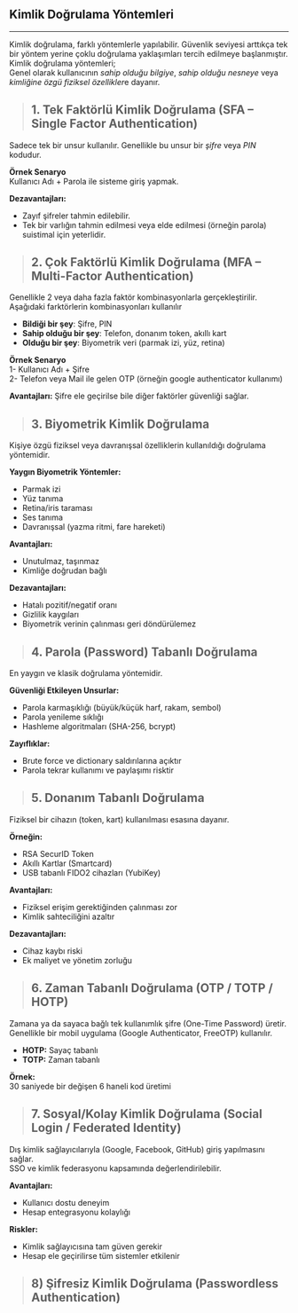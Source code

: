 ## Kimlik Doğrulama Yöntemleri

---

Kimlik doğrulama, farklı yöntemlerle yapılabilir. Güvenlik seviyesi arttıkça tek bir yöntem yerine çoklu doğrulama yaklaşımları tercih edilmeye başlanmıştır.<br>
Kimlik doğrulama yöntemleri;<br>
Genel olarak kullanıcının *sahip olduğu bilgiye*, *sahip olduğu nesneye* veya *kimliğine özgü fiziksel özellikler*e dayanır.

> ## 1. Tek Faktörlü Kimlik Doğrulama (SFA – Single Factor Authentication)
Sadece tek bir unsur kullanılır. Genellikle bu unsur bir *şifre* veya *PIN* kodudur.<br>

**Örnek Senaryo**<br>
Kullanıcı Adı + Parola ile sisteme giriş yapmak.

**Dezavantajları:**
- Zayıf şifreler tahmin edilebilir.
- Tek bir varlığın tahmin edilmesi veya elde edilmesi (örneğin parola) suistimal için yeterlidir.

> ## 2. Çok Faktörlü Kimlik Doğrulama (MFA – Multi-Factor Authentication)
Genellikle 2 veya daha fazla faktör kombinasyonlarla gerçekleştirilir.<br>
Aşağıdaki farktörlerin kombinasyonları kullanılır<br>
- **Bildiği bir şey**: Şifre, PIN
- **Sahip olduğu bir şey**: Telefon, donanım token, akıllı kart
- **Olduğu bir şey**: Biyometrik veri (parmak izi, yüz, retina)

**Örnek Senaryo**<br>
1- Kullanıcı Adı + Şifre<br>
2- Telefon veya Mail ile gelen OTP (örneğin google authenticator kullanımı)

**Avantajları:**
Şifre ele geçirilse bile diğer faktörler güvenliği sağlar.<br>

> ## 3. Biyometrik Kimlik Doğrulama
Kişiye özgü fiziksel veya davranışsal özelliklerin kullanıldığı doğrulama yöntemidir.

**Yaygın Biyometrik Yöntemler:**
- Parmak izi
- Yüz tanıma
- Retina/iris taraması
- Ses tanıma
- Davranışsal (yazma ritmi, fare hareketi)

**Avantajları:**
- Unutulmaz, taşınmaz
- Kimliğe doğrudan bağlı

**Dezavantajları:**
- Hatalı pozitif/negatif oranı
- Gizlilik kaygıları
- Biyometrik verinin çalınması geri döndürülemez

> ## 4. Parola (Password) Tabanlı Doğrulama
En yaygın ve klasik doğrulama yöntemidir.

**Güvenliği Etkileyen Unsurlar:**
- Parola karmaşıklığı (büyük/küçük harf, rakam, sembol)
- Parola yenileme sıklığı
- Hashleme algoritmaları (SHA-256, bcrypt)

**Zayıflıklar:**
- Brute force ve dictionary saldırılarına açıktır
- Parola tekrar kullanımı ve paylaşımı risktir

> ## 5. Donanım Tabanlı Doğrulama

Fiziksel bir cihazın (token, kart) kullanılması esasına dayanır.

**Örneğin:**
- RSA SecurID Token
- Akıllı Kartlar (Smartcard)
- USB tabanlı FIDO2 cihazları (YubiKey)

**Avantajları:**
- Fiziksel erişim gerektiğinden çalınması zor
- Kimlik sahteciliğini azaltır

**Dezavantajları:**
- Cihaz kaybı riski
- Ek maliyet ve yönetim zorluğu

> ## 6. Zaman Tabanlı Doğrulama (OTP / TOTP / HOTP)
Zamana ya da sayaca bağlı tek kullanımlık şifre (One-Time Password) üretir.<br>
Genellikle bir mobil uygulama (Google Authenticator, FreeOTP) kullanılır.

- **HOTP:** Sayaç tabanlı
- **TOTP:** Zaman tabanlı

**Örnek:**<br>
30 saniyede bir değişen 6 haneli kod üretimi

> ## 7. Sosyal/Kolay Kimlik Doğrulama (Social Login / Federated Identity)

Dış kimlik sağlayıcılarıyla (Google, Facebook, GitHub) giriş yapılmasını sağlar.<br>
SSO ve kimlik federasyonu kapsamında değerlendirilebilir.<br>

**Avantajları:**
- Kullanıcı dostu deneyim
- Hesap entegrasyonu kolaylığı

**Riskler:**
- Kimlik sağlayıcısına tam güven gerekir
- Hesap ele geçirilirse tüm sistemler etkilenir

> ## 8) Şifresiz Kimlik Doğrulama (Passwordless Authentication)
